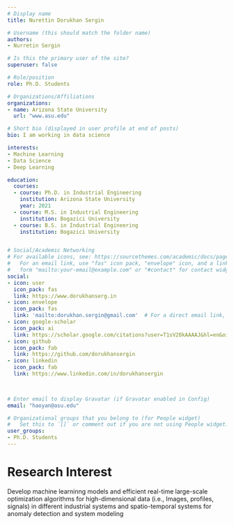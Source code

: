 ```yaml
---
# Display name
title: Nurettin Dorukhan Sergin

# Username (this should match the folder name)
authors:
- Nurretin Sergin

# Is this the primary user of the site?
superuser: false

# Role/position
role: Ph.D. Students 

# Organizations/Affiliations
organizations:
- name: Arizona State University
  url: "www.asu.edu"

# Short bio (displayed in user profile at end of posts)
bio: I am working in data science

interests:
- Machine Learning
- Data Science
- Deep Learning

education:
  courses:
  - course: Ph.D. in Industrial Engineering
    institution: Arizona State University
    year: 2021
  - course: M.S. in Industrial Engineering
    institution: Bogazici University
  - course: B.S. in Industrial Engineering
    institution: Bogazici University


# Social/Academic Networking
# For available icons, see: https://sourcethemes.com/academic/docs/page-builder/#icons
#   For an email link, use "fas" icon pack, "envelope" icon, and a link in the
#   form "mailto:your-email@example.com" or "#contact" for contact widget.
social:
- icon: user
  icon_pack: fas
  link: https://www.dorukhanserg.in
- icon: envelope
  icon_pack: fas
  link: 'mailto:dorukhan.sergin@gmail.com'  # For a direct email link, use "mailto:test@example.org".
- icon: google-scholar
  icon_pack: ai
  link: https://scholar.google.com/citations?user=T1sV20kAAAAJ&hl=en&oi=ao
- icon: github
  icon_pack: fab
  link: https://github.com/dorukhansergin
- icon: linkedin
  icon_pack: fab
  link: https://www.linkedin.com/in/dorukhansergin
 


# Enter email to display Gravatar (if Gravatar enabled in Config)
email: "haoyan@asu.edu"

# Organizational groups that you belong to (for People widget)
#   Set this to `[]` or comment out if you are not using People widget.
user_groups:
- Ph.D. Students
---
```

# Research Interest

Develop machine learninng models and efficient real-time large-scale optimization algorithms for high-dimensional data (i.e., Images, profiles, signals) in different industrial systems and spatio-temporal systems for anomaly detection and system modeling

